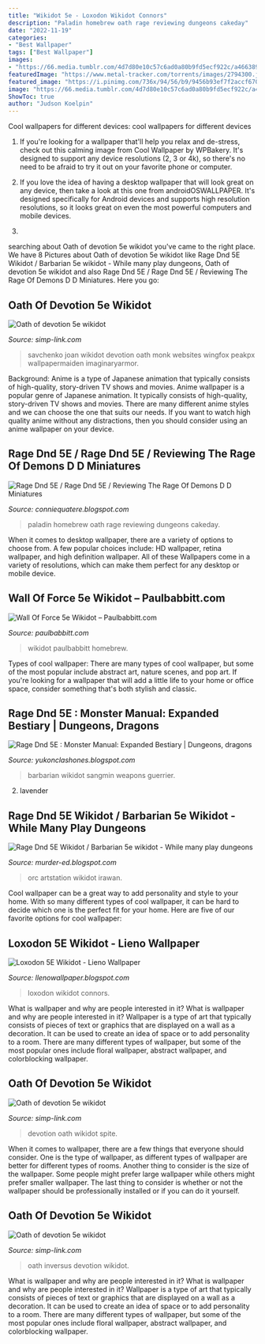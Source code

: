 ```yaml
---
title: "Wikidot 5e - Loxodon Wikidot Connors"
description: "Paladin homebrew oath rage reviewing dungeons cakeday"
date: "2022-11-19"
categories:
- "Best Wallpaper"
tags: ["Best Wallpaper"]
images:
- "https://66.media.tumblr.com/4d7d80e10c57c6ad0a80b9fd5ecf922c/a466389d98ffd0e8-2e/s1280x1920/be492d7375666ee0494d2516c7b3f60943c7bd40.jpg"
featuredImage: "https://www.metal-tracker.com/torrents/images/2794300.jpg"
featured_image: "https://i.pinimg.com/736x/94/56/b9/9456b93ef7f2accf67053aeaaa52ccdb.jpg"
image: "https://66.media.tumblr.com/4d7d80e10c57c6ad0a80b9fd5ecf922c/a466389d98ffd0e8-2e/s1280x1920/be492d7375666ee0494d2516c7b3f60943c7bd40.jpg"
ShowToc: true
author: "Judson Koelpin"
---
```



Cool wallpapers for different devices:
cool wallpapers for different devices 

1. If you're looking for a wallpaper that'll help you relax and de-stress, check out this calming image from Cool Wallpaper by WPBakery. It's designed to support any device resolutions (2, 3 or 4k), so there's no need to be afraid to try it out on your favorite phone or computer.

2. If you love the idea of having a desktop wallpaper that will look great on any device, then take a look at this one from androidOSWALLPAPER. It's designed specifically for Android devices and supports high resolution resolutions, so it looks great on even the most powerful computers and mobile devices.

3.

	

		
searching about Oath of devotion 5e wikidot you've came to the right place. We have 8 Pictures about Oath of devotion 5e wikidot like Rage Dnd 5E Wikidot / Barbarian 5e wikidot - While many play dungeons, Oath of devotion 5e wikidot and also Rage Dnd 5E / Rage Dnd 5E / Reviewing The Rage Of Demons D D Miniatures. Here you go:
		
    
## Oath Of Devotion 5e Wikidot

<img loading=lazy src="https://66.media.tumblr.com/4d7d80e10c57c6ad0a80b9fd5ecf922c/a466389d98ffd0e8-2e/s1280x1920/be492d7375666ee0494d2516c7b3f60943c7bd40.jpg" onerror="this.onerror=null;this.src='https://tse4.mm.bing.net/th?id=OIP.Cgmx5ivARK2kzhvdTBlH2AHaF6&amp;pid=15.1';" alt="Oath of devotion 5e wikidot">

_Source: simp-link.com_

>savchenko joan wikidot devotion oath monk websites wingfox peakpx wallpapermaiden imaginaryarmor. 

	

Background: Anime is a type of Japanese animation that typically consists of high-quality, story-driven TV shows and movies.
Anime wallpaper is a popular genre of Japanese animation. It typically consists of high-quality, story-driven TV shows and movies. There are many different anime styles and we can choose the one that suits our needs. If you want to watch high quality anime without any distractions, then you should consider using an anime wallpaper on your device.

    
## Rage Dnd 5E / Rage Dnd 5E / Reviewing The Rage Of Demons D D Miniatures

<img loading=lazy src="https://i.pinimg.com/736x/94/56/b9/9456b93ef7f2accf67053aeaaa52ccdb.jpg" onerror="this.onerror=null;this.src='https://tse1.mm.bing.net/th?id=OIP.kqY4GuZmZcw8n8xE6orR4AHaKi&amp;pid=15.1';" alt="Rage Dnd 5E / Rage Dnd 5E / Reviewing The Rage Of Demons D D Miniatures">

_Source: conniequatere.blogspot.com_

>paladin homebrew oath rage reviewing dungeons cakeday. 

	

When it comes to desktop wallpaper, there are a variety of options to choose from. A few popular choices include: HD wallpaper, retina wallpaper, and high definition wallpaper. All of these Wallpapers come in a variety of resolutions, which can make them perfect for any desktop or mobile device. 

    
## Wall Of Force 5e Wikidot – Paulbabbitt.com

<img loading=lazy src="https://i.pinimg.com/originals/1b/25/e6/1b25e685dd4968eb3e439b747af42328.jpg" onerror="this.onerror=null;this.src='https://tse1.mm.bing.net/th?id=OIP.2G761dwIgtfeOESf00fmIAHaKe&amp;pid=15.1';" alt="Wall Of Force 5e Wikidot – Paulbabbitt.com">

_Source: paulbabbitt.com_

>wikidot paulbabbitt homebrew. 

	

Types of cool wallpaper:
There are many types of cool wallpaper, but some of the most popular include abstract art, nature scenes, and pop art. If you're looking for a wallpaper that will add a little life to your home or office space, consider something that's both stylish and classic.

    
## Rage Dnd 5E : Monster Manual: Expanded Bestiary | Dungeons, Dragons

<img loading=lazy src="https://avatars.mds.yandex.net/get-pdb/2431758/22132a8d-28a4-486f-bb5c-8b2beb83fa97/s1200?webp=false" onerror="this.onerror=null;this.src='https://tse4.mm.bing.net/th?id=OIP.ezk6cQkD8lXJLiHRZZ6xIwHaJN&amp;pid=15.1';" alt="Rage Dnd 5E : Monster Manual: Expanded Bestiary | Dungeons, dragons">

_Source: yukonclashones.blogspot.com_

>barbarian wikidot sangmin weapons guerrier. 

	

2. lavender 

    
## Rage Dnd 5E Wikidot / Barbarian 5e Wikidot - While Many Play Dungeons

<img loading=lazy src="https://cdna.artstation.com/p/assets/images/images/018/300/306/large/ernesto-irawan-bozug-jpg.jpg?1558876907" onerror="this.onerror=null;this.src='https://tse3.mm.bing.net/th?id=OIP.72VFgh7PpY3i0dHGjSouNAHaKM&amp;pid=15.1';" alt="Rage Dnd 5E Wikidot / Barbarian 5e wikidot - While many play dungeons">

_Source: murder-ed.blogspot.com_

>orc artstation wikidot irawan. 

	

Cool wallpaper can be a great way to add personality and style to your home. With so many different types of cool wallpaper, it can be hard to decide which one is the perfect fit for your home. Here are five of our favorite options for cool wallpaper: 

    
## Loxodon 5E Wikidot - Lieno Wallpaper

<img loading=lazy src="https://lh6.googleusercontent.com/proxy/zBgL_TB9okK3cdOzi0epEDW_La4HNtrpXw47LJIDkWOzkYhb-zSgrDx2bDQVjQzrxR1Sz3XUW1tYgZWULO14OLzUv2m9Bpw0ecueew0WE5MhCg8btvMvoLKxnk4gu1EJdSRhcEWT8tsKPd1tj9AftqBsZMI=s0-d" onerror="this.onerror=null;this.src='https://tse3.mm.bing.net/th?id=OIP.KLqF8Mx4y6YqxQ2BQ7Ad4AHaFj&amp;pid=15.1';" alt="Loxodon 5E Wikidot - Lieno Wallpaper">

_Source: llenowallpaper.blogspot.com_

>loxodon wikidot connors. 

	

What is wallpaper and why are people interested in it?
What is wallpaper and why are people interested in it?
Wallpaper is a type of art that typically consists of pieces of text or graphics that are displayed on a wall as a decoration. It can be used to create an idea of space or to add personality to a room. There are many different types of wallpaper, but some of the most popular ones include floral wallpaper, abstract wallpaper, and colorblocking wallpaper.

    
## Oath Of Devotion 5e Wikidot

<img loading=lazy src="https://mir-s3-cdn-cf.behance.net/projects/max_808/47121340521169.Y3JvcCwxNDAwLDEwOTUsMTYsMA.png" onerror="this.onerror=null;this.src='https://tse3.mm.bing.net/th?id=OIP.SAHEDbUj9exahoJNk-5-8QHaFy&amp;pid=15.1';" alt="Oath of devotion 5e wikidot">

_Source: simp-link.com_

>devotion oath wikidot spite. 

	

When it comes to wallpaper, there are a few things that everyone should consider. One is the type of wallpaper, as different types of wallpaper are better for different types of rooms. Another thing to consider is the size of the wallpaper. Some people might prefer large wallpaper while others might prefer smaller wallpaper. The last thing to consider is whether or not the wallpaper should be professionally installed or if you can do it yourself.

    
## Oath Of Devotion 5e Wikidot

<img loading=lazy src="https://www.metal-tracker.com/torrents/images/2794300.jpg" onerror="this.onerror=null;this.src='https://tse3.mm.bing.net/th?id=OIP.0N8tLU-B5E-SR91u1jZV1gHaHa&amp;pid=15.1';" alt="Oath of devotion 5e wikidot">

_Source: simp-link.com_

>oath inversus devotion wikidot. 

	

What is wallpaper and why are people interested in it?
What is wallpaper and why are people interested in it?
Wallpaper is a type of art that typically consists of pieces of text or graphics that are displayed on a wall as a decoration. It can be used to create an idea of space or to add personality to a room. There are many different types of wallpaper, but some of the most popular ones include floral wallpaper, abstract wallpaper, and colorblocking wallpaper.

